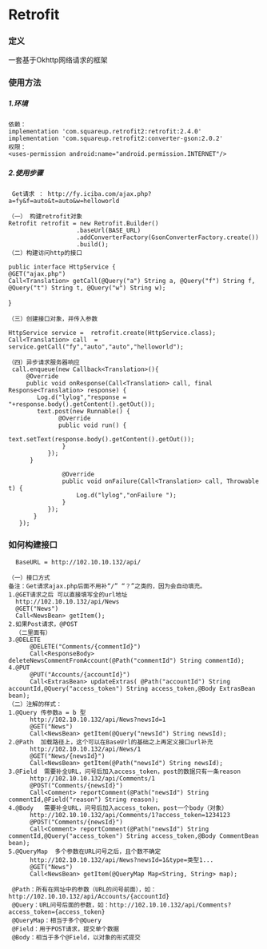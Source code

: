 # Retrofit
### 定义

一套基于Okhttp网络请求的框架

### 使用方法

##### 1.环境
    依赖：
    implementation 'com.squareup.retrofit2:retrofit:2.4.0'
    implementation 'com.squareup.retrofit2:converter-gson:2.0.2'
    权限：
    <uses-permission android:name="android.permission.INTERNET"/>
    
##### 2.使用步骤
     Get请求 ： http://fy.iciba.com/ajax.php?a=fy&f=auto&t=auto&w=helloworld

    （一） 构建retrofit对象
    Retrofit retrofit = new Retrofit.Builder()
                       .baseUrl(BASE_URL)
                       .addConverterFactory(GsonConverterFactory.create())
                       .build();
    （二）构建访问http的接口
    
    public interface HttpService {
    @GET("ajax.php")
    Call<Translation> getCall(@Query("a") String a, @Query("f") String f, @Query("t") String t, @Query("w") String w);
}

    （三）创建接口对象，并传入参数
    
    HttpService service =  retrofit.create(HttpService.class);
    Call<Translation> call  =  service.getCall("fy","auto","auto","helloworld");
    
    （四）异步请求服务器响应
     call.enqueue(new Callback<Translation>(){
         @Override
         public void onResponse(Call<Translation> call, final Response<Translation> response) {
            Log.d("lylog","response =  "+response.body().getContent().getOut());
            text.post(new Runnable() {
                  @Override
                  public void run() {
                        text.setText(response.body().getContent().getOut());
                   }
               });
          }

                   @Override
                   public void onFailure(Call<Translation> call, Throwable t) {
                       Log.d("lylog","onFailure ");
                   }
               });
           }
       });  
       
### 如何构建接口

      BaseURL = http://102.10.10.132/api/
      
    （一）接口方式    
    备注：Get请求ajax.php后面不用补“/” “？”之类的，因为会自动填充。  
    1.@GET请求之后 可以直接填写全的url地址
      http://102.10.10.132/api/News
      @GET("News")
      Call<NewsBean> getItem();
    2.如果Post请求，@POST
      （二里面有）
    3.@DELETE
          @DELETE("Comments/{commentId}")
          Call<ResponseBody> deleteNewsCommentFromAccount(@Path("commentId") String commentId);
    4.@PUT
          @PUT("Accounts/{accountId}")
          Call<ExtrasBean> updateExtras( @Path("accountId") String accountId,@Query("access_token") String access_token,@Body ExtrasBean bean);
    （二）注解的样式：
    1.@Query 传参数a = b 型
          http://102.10.10.132/api/News?newsId=1
          @GET("News")
          Call<NewsBean> getItem(@Query("newsId") String newsId);
    2.@Path  加载路径上，这个可以在BaseUrl的基础之上再定义接口url补充    
          http://102.10.10.132/api/News/1   
          @GET("News/{newsId}")
          Call<NewsBean> getItem(@Path("newsId") String newsId);
    3.@Field  需要补全URL，问号后加入access_token，post的数据只有一条reason
          http://102.10.10.132/api/Comments/1
          @POST("Comments/{newsId}")
          Call<Comment> reportComment(@Path("newsId") String commentId,@Field("reason") String reason);
    4.@Body   需要补全URL，问号后加入access_token，post一个body（对象）
          http://102.10.10.132/api/Comments/1?access_token=1234123
          @POST("Comments/{newsId}")
          Call<Comment> reportComment(@Path("newsId") String commentId,@Query("access_token") String access_token,@Body CommentBean bean);
    5.@QueryMap  多个参数在URL问号之后，且个数不确定
          http://102.10.10.132/api/News?newsId=1&type=类型1...
          @GET("News")
          Call<NewsBean> getItem(@QueryMap Map<String, String> map);
          
     @Path：所有在网址中的参数（URL的问号前面），如：http://102.10.10.132/api/Accounts/{accountId}
     @Query：URL问号后面的参数，如：http://102.10.10.132/api/Comments?access_token={access_token}
     @QueryMap：相当于多个@Query
     @Field：用于POST请求，提交单个数据
     @Body：相当于多个@Field，以对象的形式提交

